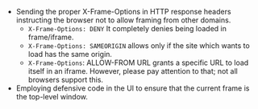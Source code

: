 - Sending the proper X-Frame-Options in HTTP response headers instructing the browser not to allow framing from other domains.
    - `X-Frame-Options: DENY`  It completely denies being loaded in frame/iframe.
    - `X-Frame-Options: SAMEORIGIN` allows only if the site which wants to load has the same origin.
    - `X-Frame-Options`: ALLOW-FROM URL grants a specific URL to load itself in an iframe. However, please pay attention to that; not all browsers support this.
- Employing defensive code in the UI to ensure that the current frame is the top-level window.
